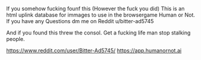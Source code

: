 If you somehow fucking founf this (However the fuck you did) This is an html uplink database for immages to use in the browsergame Human or Not. If you have any Questions dm me on Reddit u/bitter-ad5745

And if you found this threw the consol. Get a fucking life man stop stalking people.

https://www.reddit.com/user/Bitter-Ad5745/
https://app.humanornot.ai
